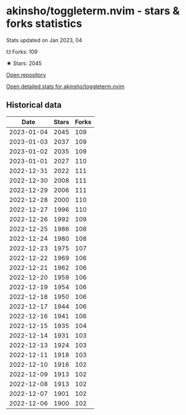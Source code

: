 # akinsho/toggleterm.nvim - stars & forks statistics

Stats updated on Jan 2023, 04

☋ Forks: 109

★ Stars: 2045

[Open repository](https://github.com/akinsho/toggleterm.nvim)

[Open detailed stats for akinsho/toggleterm.nvim](https://reviewgithub.com/rep/akinsho/toggleterm.nvim)

## Historical data
| Date | Stars | Forks |
|------|-------|-------|
| 2023-01-04 | 2045 | 109 | 
| 2023-01-03 | 2037 | 109 | 
| 2023-01-02 | 2035 | 109 | 
| 2023-01-01 | 2027 | 110 | 
| 2022-12-31 | 2022 | 111 | 
| 2022-12-30 | 2008 | 111 | 
| 2022-12-29 | 2006 | 111 | 
| 2022-12-28 | 2000 | 110 | 
| 2022-12-27 | 1996 | 110 | 
| 2022-12-26 | 1992 | 109 | 
| 2022-12-25 | 1986 | 108 | 
| 2022-12-24 | 1980 | 108 | 
| 2022-12-23 | 1975 | 107 | 
| 2022-12-22 | 1969 | 106 | 
| 2022-12-21 | 1962 | 106 | 
| 2022-12-20 | 1959 | 106 | 
| 2022-12-19 | 1954 | 106 | 
| 2022-12-18 | 1950 | 106 | 
| 2022-12-17 | 1944 | 106 | 
| 2022-12-16 | 1941 | 106 | 
| 2022-12-15 | 1935 | 104 | 
| 2022-12-14 | 1931 | 103 | 
| 2022-12-13 | 1924 | 103 | 
| 2022-12-11 | 1918 | 103 | 
| 2022-12-10 | 1916 | 102 | 
| 2022-12-09 | 1913 | 102 | 
| 2022-12-08 | 1913 | 102 | 
| 2022-12-07 | 1901 | 102 | 
| 2022-12-06 | 1900 | 102 | 

